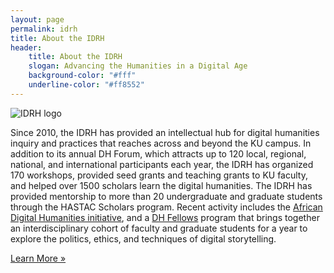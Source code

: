 ```yaml
---
layout: page 
permalink: idrh
title: About the IDRH
header: 
    title: About the IDRH
    slogan: Advancing the Humanities in a Digital Age
    background-color: "#fff"
    underline-color: "#ff8552"
---
```


![IDRH logo](../images/logos/idrh-logo.jpg)

Since 2010, the IDRH has provided an intellectual hub for digital humanities inquiry and practices that reaches across and beyond the KU campus. In addition to its annual DH Forum, which attracts up to 120 local, regional, national, and international participants each year, the IDRH has organized 170 workshops, provided seed grants and teaching grants to KU faculty, and helped over 1500 scholars learn the digital humanities. The IDRH has provided mentorship to more than 20 undergraduate and graduate students through the HASTAC Scholars program. Recent activity includes the [African Digital Humanities initiative](http://africandh.ku.edu), and a [DH Fellows](http://idrh.ku.edu/fellows) program that brings together an interdisciplinary cohort of faculty and graduate students for a year to explore the politics, ethics, and techniques of digital storytelling.


[Learn More »](http://idrh.ku.edu)
  